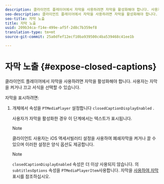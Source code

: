 ```yaml
---
description: 클라이언트 플레이어에서 자막을 사용하려면 자막을 활성화해야 합니다. 사용자는 자막을 켜거나 끄고 서식을 선택할 수 있습니다.
seo-description: 클라이언트 플레이어에서 자막을 사용하려면 자막을 활성화해야 합니다. 사용자는 자막을 켜거나 끄고 서식을 선택할 수 있습니다.
seo-title: 자막 노출
title: 자막 노출
uuid: 209b34ca-f14e-499e-af5f-2d8c7b359ef8
translation-type: tm+mt
source-git-commit: 25a0dfef12ecf10ba939500c4ba539468c41ee1b

---
```



# 자막 노출 {#expose-closed-captions}

클라이언트 플레이어에서 자막을 사용하려면 자막을 활성화해야 합니다. 사용자는 자막을 켜거나 끄고 서식을 선택할 수 있습니다.

자막을 표시하려면:

1. 개체에서 속성을 `PTMediaPlayer` 설정합니다 `closedCaptionDisplayEnabled` .

   사용자가 자막을 활성화한 경우 이 단계에서는 텍스트가 표시됩니다.

   >[!NOTE]
   >
   >클라이언트 사용자는 iOS 액세서빌러티 설정을 사용하여 폐쇄자막을 켜거나 끌 수 있으며 이러한 설정은 양식 옵션도 제공합니다.

   >[!NOTE]
   >
   >`closedCaptionDisplayEnabled` 속성은 더 이상 사용되지 않습니다. 의 `subtitlesOptions` 속성을 `PTMediaPlayerItem`사용합니다. 자막을 [사용하여 자막](../../tvsdk-1.4-for-ios/c-psdk-ios-1.4-closed-captioning-and-subtitles-ios/t-psdk-ios-1.4-subtitles-exposing-ios.md) 표시를 참조하십시오.